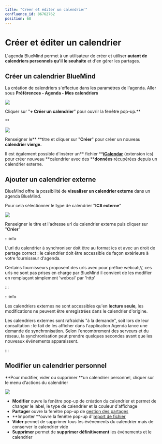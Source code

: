 ```yaml
---
title: "Créer et éditer un calendrier"
confluence_id: 86762762
position: 68
---
```

# Créer et éditer un calendrier


L'agenda BlueMind permet à un utilisateur de créer et utiliser **autant de calendriers personnels qu'il le souhaite** et d'en gérer les partages.

## Créer un calendrier BlueMind

La création de calendriers s'effectue dans les paramètres de l'agenda. Aller sous **Préférences - Agenda - Mes calendriers**


**![](../../../attachments/86762762/86764731.png)**


Cliquer sur "**+ Créer un calendrier**" pour ouvrir la fenêtre pop-up.**


**

![](../../../attachments/86762762/86764730.png)

Renseigner le** **titre et cliquer sur "**Créer**" pour créer un nouveau **calendrier vierge.**

Il est également possible d'insérer un** fichier **[**iCalendar**](/STAGING/Guide_de_l_utilisateur_4.7/L_agenda_4.7/Importer_et_exporter_un_calendrier/) (extension ics) pour créer nouveau **calendrier avec des ****données** récupérées depuis un calendrier externe.


## Ajouter un calendrier externe

BlueMind offre la possibilité de **visualiser un calendrier externe** dans un agenda BlueMind.

Pour cela sélectionner le type de calendrier "**ICS externe**"


![](../../../attachments/86762762/86764729.png)

Renseigner le titre et l'adresse url du calendrier externe puis cliquer sur "**Créer**"


:::info

L'url du calendrier à synchroniser doit être au format ics et avec un droit de partage correct : le calendrier doit être accessible de façon extérieure à votre fournisseur d'agenda.

Certains fournisseurs proposent des urls avec pour préfixe webcal://, ces urls ne sont pas prises en charge par BlueMind il convient de les modifier en remplaçant simplement 'webcal' par 'http'

:::


:::info

Les calendriers externes ne sont accessibles qu'en **lecture seule**, les modifications ne peuvent être enregistrées dans le calendrier d'origine.

Les calendriers externes sont rafraichis "à la demande", soit lors de leur consultation : le fait de les afficher dans l'application Agenda lance une demande de synchronisation. Selon l'encombrement des serveurs et du réseau, la synchronisation peut prendre quelques secondes avant que les nouveaux événements apparaissent.

:::


## Modifier un calendrier personnel

**Pour modifier, vider ou supprimer **un calendrier personnel, cliquer sur le menu d'actions du calendrier

![](../../../attachments/86762762/86764728.png)


- **Modifier** ouvre la fenêtre pop-up de création du calendrier et permet de changer le label, le type de calendrier et la couleur d'affichage
- **Partager** ouvre la fenêtre pop-up de [gestion des partages](/STAGING/Guide_de_l_utilisateur_4.7/L_agenda_4.7/Partager_un_calendrier/)
- **Importer **ouvre la fenêtre pop-up d'i[mport de fichier](/STAGING/Guide_de_l_utilisateur_4.7/L_agenda_4.7/Importer_et_exporter_un_calendrier/)
- **Vider** permet de supprimer tous les évènements du calendrier mais de conserver le calendrier vide
- **Supprimer** permet de **supprimer définitivement** les évènements et le calendrier


